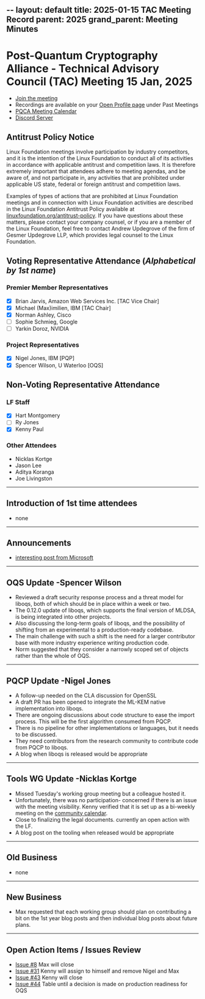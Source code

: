 --
layout: default
title: 2025-01-15 TAC Meeting Record
parent: 2025
grand_parent: Meeting Minutes
---

# Post-Quantum Cryptography Alliance - Technical Advisory Council (TAC) Meeting 15 Jan, 2025
* [Join the meeting](https://zoom-lfx.platform.linuxfoundation.org/meeting/98559442147?password=5e9d28b7-97d4-4628-9087-5f359dbf3d80)
* Recordings are available on your [Open Profile page](https://openprofile.dev/my-meetings) under Past Meetings
* [PQCA Meeting Calendar](https://pqca.org/calendar/)
* [Discord Server](https://discord.gg/pqca)

## Antitrust Policy Notice
Linux Foundation meetings involve participation by industry competitors, and it is the intention of the Linux Foundation to conduct all of its activities in accordance with applicable antitrust and competition laws. It is therefore extremely important that attendees adhere to meeting agendas, and be aware of, and not participate in, any activities that are prohibited under applicable US state, federal or foreign antitrust and competition laws.

Examples of types of actions that are prohibited at Linux Foundation meetings and in connection with Linux Foundation activities are described in the Linux Foundation Antitrust Policy available at [linuxfoundation.org/antitrust-policy](linuxfoundation.org/antitrust-policy). If you have questions about these matters, please contact your company counsel, or if you are a member of the Linux Foundation, feel free to contact Andrew Updegrove of the firm of Gesmer Updegrove LLP, which provides legal counsel to the Linux Foundation.

## Voting Representative Attendance (_Alphabetical by 1st name_)
### Premier Member Representatives
* [x] Brian Jarvis, Amazon Web Services Inc. [TAC Vice Chair]
* [x] Michael (Max)imilien, IBM [TAC Chair]
* [x] Norman Ashley, Cisco
* [ ] Sophie Schmieg, Google
* [ ] Yarkin Doroz, NVIDIA

 ### Project Representatives
* [x] Nigel Jones, IBM [PQP]
* [x] Spencer Wilson, U Waterloo [OQS]

## Non-Voting Representative Attendance
### LF Staff 
* [x] Hart Montgomery
* [ ] Ry Jones
* [x] Kenny Paul

### Other Attendees
* Nicklas Kortge
* Jason Lee
* Aditya Koranga
* Joe Livingston

---
## Introduction of 1st time attendees
* none

---
## Announcements
* [interesting post from Microsoft](https://azure.microsoft.com/en-us/blog/quantum/2025/01/14/2025-the-year-to-become-quantum-ready/)

---
## OQS Update -Spencer Wilson
* Reviewed a draft security response process and a threat model for liboqs, both of which should be in place within a week or two. 
* The 0.12.0 update of liboqs, which supports the final version of MLDSA, is being integrated into other projects. 
* Also discussing the long-term goals of liboqs, and the possibility of shifting from an experimental to a production-ready codebase. 
* The main challenge with such a shift is the need for a larger contributor base with more industry experience writing production code.
* Norm suggested that they consider a narrowly scoped set of objects rather than the whole of OQS.

---
## PQCP Update -Nigel Jones
* A follow-up needed on the CLA discussion for OpenSSL
* A draft PR has been opened to integrate the ML-KEM native implementation into liboqs. 
* There are ongoing discussions about code structure to ease the import process. This will be the first algorithm consumed from PQCP.
* There is no pipeline for other implementations or languages, but it needs to be discussed. 
* They need contributors from the research community to contribute code from PQCP to liboqs.
* A blog when liboqs is released would be appropriate

---
## Tools WG Update -Nicklas Kortge
* Missed Tuesday's working group meeting but a colleague hosted it. 
* Unfortunately, there was no participation- concerned if there is an issue with the meeting visibility. Kenny verified that it is set up as a bi-weekly meeting on the [community calendar](https://pqca.org/calendar/).  
* Close to finalizing the legal documents. currently an open action with the LF.
* A blog post on the tooling when released would be appropriate

---
## Old Business
* none

---
## New Business
* Max requested that each working group should plan on contributing a bit on the 1st year blog posts and then individual blog posts about future plans.

---
## Open Action Items / Issues Review
* [Issue #8](https://github.com/PQCA/TAC/issues/8 ) Max will close
* [Issue #31](https://github.com/PQCA/TAC/issues/31) Kenny will assign to himself and remove Nigel and Max
* [Issue #43](https://github.com/PQCA/TAC/issues/43) Kenny will close
* [Issue #44](https://github.com/PQCA/TAC/issues/44) Table until a decision is made on production readiness for OQS
